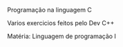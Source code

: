 Programação na linguagem C

Varios exercicios feitos pelo Dev C++

Matéria: Linguagem de programação I

